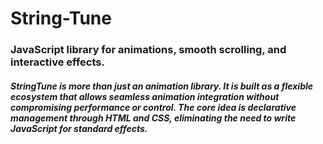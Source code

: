 # String-Tune
### JavaScript library for animations, smooth scrolling, and interactive effects.
##### StringTune is more than just an animation library. It is built as a flexible ecosystem that allows seamless animation integration without compromising performance or control. The core idea is declarative management through HTML and CSS, eliminating the need to write JavaScript for standard effects.
